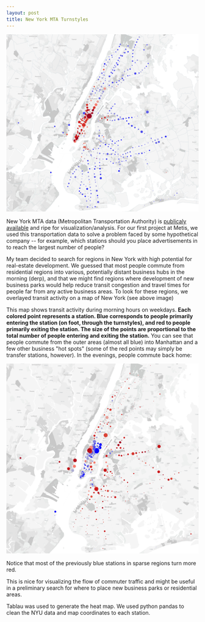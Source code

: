 ```yaml
---
layout: post
title: New York MTA Turnstyles
---
```

![](https://github.com/dwieker/dwieker.github.io/blob/master/images/Weekday%20Morning.PNG?raw=true)

New York MTA data (Metropolitan Transportation Authority) is [publicaly available](http://web.mta.info/developers/turnstile.html) and ripe for visualization/analysis. For our first project at Metis, we used this transportation data to solve a problem faced by some hypothetical company -- for example, which stations should you place advertisements in to reach the largest number of people? 

My team decided to search for regions in New York with high potential for real-estate development. We guessed that most people commute from residential regions into various, potentially distant business hubs in the morning (derp), and that we might find regions where development of new business parks would help reduce transit congestion and travel times for people far from any active business areas. To look for these regions, we overlayed transit activity on a map of New York (see above image)

This map shows transit activity during morning hours on weekdays. **Each colored point represents a station. Blue corresponds to people primarily entering the station (on foot, through the turnstyles), and red to people primarily exiting the station. The size of the points are proportional to the total number of people entering and exiting the station.** You can see that people commute from the outer areas (almost all blue) into Manhattan and a few other business "hot spots" (some of the red points may simply be transfer stations, however). In the evenings, people commute back home:

![](https://github.com/dwieker/dwieker.github.io/blob/master/images/Weekday%20Evening.PNG?raw=true)

Notice that most of the previously blue stations in sparse regions turn more red. 

This is nice for visualizing the flow of commuter traffic and might be useful in a preliminary search for where to place new business parks or residential areas. 

Tablau was used to generate the heat map. We used python pandas to clean the NYU data and map coordinates to each station.
